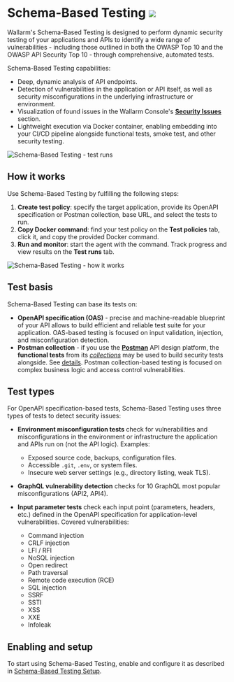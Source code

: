 # Schema-Based Testing <a href="../../../about-wallarm/subscription-plans/#core-subscription-plans"><img src="../../../images/security-testing-tag.svg" style="border: none;"></a>

Wallarm's Schema-Based Testing is designed to perform dynamic security testing of your applications and APIs to identify a wide range of vulnerabilities - including those outlined in both the OWASP Top 10 and the OWASP API Security Top 10 - through comprehensive, automated tests.

Schema-Based Testing capabilities:

* Deep, dynamic analysis of API endpoints.
* Detection of vulnerabilities in the application or API itself, as well as security misconfigurations in the underlying infrastructure or environment.
* Visualization of found issues in the Wallarm Console's [**Security Issues**](../../api-attack-surface/security-issues.md) section.
* Lightweight execution via Docker container, enabling embedding into your CI/CD pipeline alongside functional tests, smoke test, and other security testing.

![Schema-Based Testing - test runs](../../images/vulnerability-detection/sbt-test-runs.png)

## How it works

Use Schema-Based Testing by fulfilling the following steps:

1. **Create test policy**: specify the target application, provide its OpenAPI specification or Postman collection, base URL, and select the tests to run.
1. **Copy Docker command**: find your test policy on the **Test policies** tab, click it, and copy the provided Docker command.
1. **Run and monitor**: start the agent with the command. Track progress and view results on the **Test runs** tab.

![Schema-Based Testing - how it works](../../images/vulnerability-detection/sbt-diagram.png)

## Test basis

Schema-Based Testing can base its tests on:

* **OpenAPI specification (OAS)** - precise and machine-readable blueprint of your API allows to build efficient and reliable test suite for your application. OAS-based testing is focused on input validation, injection, and misconfiguration detection.
* **Postman collection** - if you use the [**Postman**](https://www.postman.com/) API design platform, the **functional tests** from its [*collections*](https://www.postman.com/product/collections/) may be used to build security tests alongside. See [details](setup.md#postman-collection-based). Postman collection-based testing is focused on complex business logic and access control vulnerabilities.

## Test types

For OpenAPI specification-based tests, Schema-Based Testing uses three types of tests to detect security issues:

* **Environment misconfiguration tests** check for vulnerabilities and misconfigurations in the environment or infrastructure the application and APIs run on (not the API logic). Examples:

    * Exposed source code, backups, configuration files.
    * Accessible `.git`, `.env`, or system files.
    * Insecure web server settings (e.g., directory listing, weak TLS).

* **GraphQL vulnerability detection** checks for 10 GraphQL most popular misconfigurations (API2, API4).

* **Input parameter tests** check each input point (parameters, headers, etc.) defined in the OpenAPI specification for application-level vulnerabilities. Covered vulnerabilities:

    * Command injection
    * CRLF injection
    * LFI / RFI
    * NoSQL injection
    * Open redirect
    * Path traversal
    * Remote code execution (RCE)
    * SQL injection
    * SSRF
    * SSTI
    * XSS
    * XXE
    * Infoleak

## Enabling and setup

To start using Schema-Based Testing, enable and configure it as described in [Schema-Based Testing Setup](setup.md).
